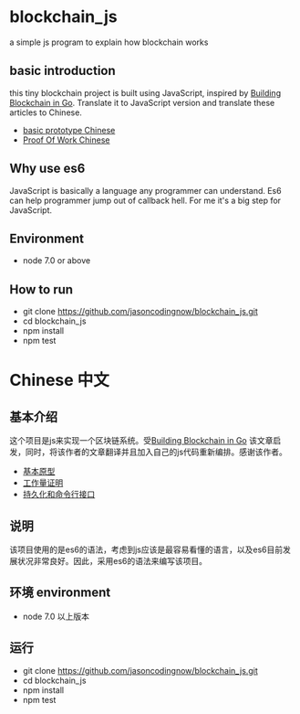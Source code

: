 # blockchain_js # 

a simple js program to explain how blockchain works

## basic introduction ##

this tiny blockchain project is built using JavaScript, inspired by [Building Blockchain in Go](https://jeiwan.cc/posts/building-blockchain-in-go-part-1/). Translate it to JavaScript version and translate these articles to Chinese. 

 * [basic prototype Chinese](https://github.com/jasoncodingnow/blockchain_js/blob/part1/basic_prototype_cn.md)
 * [Proof Of Work Chinese](https://github.com/jasoncodingnow/blockchain_js/blob/part2/pws.md)
 
## Why use es6 ##

JavaScript is basically a language any programmer can understand. Es6 can help programmer jump out of callback hell. For me it's a big step for JavaScript.

 ## Environment ##

  * node 7.0 or above

 ## How to run ## 
  * git clone https://github.com/jasoncodingnow/blockchain_js.git
  * cd blockchain_js
  * npm install
  * npm test


# Chinese 中文

## 基本介绍 ##
 
这个项目是js来实现一个区块链系统。受[Building Blockchain in Go](https://jeiwan.cc/posts/building-blockchain-in-go-part-1/) 该文章启发，同时，将该作者的文章翻译并且加入自己的js代码重新编排。感谢该作者。

 * [基本原型](https://github.com/jasoncodingnow/blockchain_js/blob/part1/basic_prototype_cn.md)
 * [工作量证明](https://github.com/jasoncodingnow/blockchain_js/blob/part2/pws.md)
 * [持久化和命令行接口](https://github.com/jasoncodingnow/blockchain_js/blob/part3/persistence-and-cli.md)
 
 ## 说明 ##

 该项目使用的是es6的语法，考虑到js应该是最容易看懂的语言，以及es6目前发展状况非常良好。因此，采用es6的语法来编写该项目。 

 ## 环境 environment ##

  * node 7.0 以上版本 

 ## 运行 ## 
  * git clone https://github.com/jasoncodingnow/blockchain_js.git
  * cd blockchain_js
  * npm install
  * npm test
